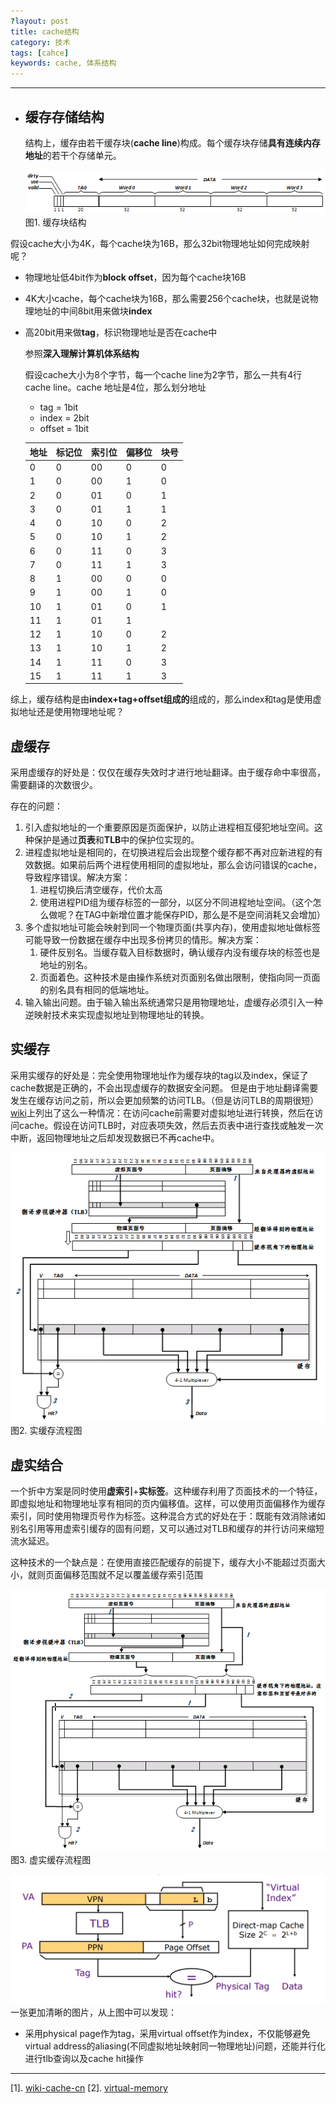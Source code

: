 ```yaml
---
?layout: post
title: cache结构
category: 技术
tags: [cahce]
keywords: cache, 体系结构
---
```


---

- ## 缓存存储结构

  结构上，缓存由若干缓存块(**cache line**)构成。每个缓存块存储**具有连续内存地址**的若干个存储单元。

  ![](https://raw.githubusercontent.com/HaHaJeff/HaHaJeff.github.io/master/img/cache/cpu-cache-entry.png)
  ​						图1. 缓存块结构

假设cache大小为4K，每个cache块为16B，那么32bit物理地址如何完成映射呢？

- 物理地址低4bit作为**block offset**，因为每个cache块16B

- 4K大小cache，每个cache块为16B，那么需要256个cache块，也就是说物理地址的中间8bit用来做块**index**

- 高20bit用来做**tag**，标识物理地址是否在cache中

  参照**深入理解计算机体系结构**

  假设cache大小为8个字节，每一个cache line为2字节，那么一共有4行cache line。cache 地址是4位，那么划分地址

  - tag = 1bit
  - index = 2bit
  - offset = 1bit

  | 地址 | 标记位 | 索引位 | 偏移位 | 块号 |
  | ---- | ------ | ------ | ------ | ---- |
  | 0    | 0      | 00     | 0      | 0    |
  | 1    | 0      | 00     | 1      | 0    |
  | 2    | 0      | 01     | 0      | 1    |
  | 3    | 0      | 01     | 1      | 1    |
  | 4    | 0      | 10     | 0      | 2    |
  | 5    | 0      | 10     | 1      | 2    |
  | 6    | 0      | 11     | 0      | 3    |
  | 7    | 0      | 11     | 1      | 3    |
  | 8    | 1      | 00     | 0      | 0    |
  | 9    | 1      | 00     | 1      | 0    |
  | 10   | 1      | 01     | 0      | 1    |
  | 11   | 1      | 01     | 1      |      |
  | 12   | 1      | 10     | 0      | 2    |
  | 13   | 1      | 10     | 1      | 2    |
  | 14   | 1      | 11     | 0      | 3    |
  | 15   | 1      | 11     | 1      | 3    |

综上，缓存结构是由**index+tag+offset组成的**组成的，那么index和tag是使用虚拟地址还是使用物理地址呢？

## 虚缓存

采用虚缓存的好处是：仅仅在缓存失效时才进行地址翻译。由于缓存命中率很高，需要翻译的次数很少。

存在的问题：

1. 引入虚拟地址的一个重要原因是页面保护，以防止进程相互侵犯地址空间。这种保护是通过**页表**和**TLB**中的保护位实现的。
2. 进程虚拟地址是相同的，在切换进程后会出现整个缓存都不再对应新进程的有效数据。如果前后两个进程使用相同的虚拟地址，那么会访问错误的cache，导致程序错误。解决方案：
   1. 进程切换后清空缓存，代价太高
   2. 使用进程PID组为缓存标签的一部分，以区分不同进程地址空间。（这个怎么做呢？在TAG中新增位置才能保存PID，那么是不是空间消耗又会增加）
3. 多个虚拟地址可能会映射到同一个物理页面(共享内存)，使用虚拟地址做标签可能导致一份数据在缓存中出现多份拷贝的情形。解决方案：
   1. 硬件反别名。当缓存载入目标数据时，确认缓存内没有缓存块的标签也是地址的别名。
   2. 页面着色。这种技术是由操作系统对页面别名做出限制，使指向同一页面的别名具有相同的低端地址。
4. 输入输出问题。由于输入输出系统通常只是用物理地址，虚缓存必须引入一种逆映射技术来实现虚拟地址到物理地址的转换。

## 实缓存

采用实缓存的好处是：完全使用物理地址作为缓存块的tag以及index，保证了cache数据是正确的，不会出现虚缓存的数据安全问题。
但是由于地址翻译需要发生在缓存访问之前，所以会更加频繁的访问TLB。（但是访问TLB的周期很短）
[wiki](https://zh.wikipedia.org/wiki/CPU%E7%BC%93%E5%AD%98)上列出了这么一种情况：在访问cache前需要对虚拟地址进行转换，然后在访问cache。假设在访问TLB时，对应表项失效，然后去页表中进行查找或触发一次中断，返回物理地址之后却发现数据已不再cache中。

![](https://raw.githubusercontent.com/HaHaJeff/HaHaJeff.github.io/master/img/cache/cpu-cahce-virtual.png)
									图2. 实缓存流程图

## 虚实结合

一个折中方案是同时使用**虚索引**+**实标签**。这种缓存利用了页面技术的一个特征，即虚拟地址和物理地址享有相同的页内偏移值。这样，可以使用页面偏移作为缓存索引，同时使用物理页号作为标签。这种混合方式的好处在于：既能有效消除诸如别名引用等用虚索引缓存的固有问题，又可以通过对TLB和缓存的并行访问来缩短流水延迟。

这种技术的一个缺点是：在使用直接匹配缓存的前提下，缓存大小不能超过页面大小，就则页面偏移范围就不足以覆盖缓存索引范围

![](https://raw.githubusercontent.com/HaHaJeff/HaHaJeff.github.io/master/img/cache/cpu-cahce-virtual-phy.png)
								       图3. 虚实缓存流程图

![](https://raw.githubusercontent.com/HaHaJeff/HaHaJeff.github.io/master/img/cache/vipt.png)
一张更加清晰的图片，从上图中可以发现：
- 采用physical page作为tag，采用virtual offset作为index，不仅能够避免virtual address的aliasing(不同虚拟地址映射同一物理地址)问题，还能并行化进行tlb查询以及cache hit操作

------

[1]. [wiki-cache-cn](https://zh.wikipedia.org/wiki/CPU%E7%BC%93%E5%AD%98)
[2]. [virtual-memory](https://cseweb.ucsd.edu/classes/fa10/cse240a/pdf/08/CSE240A-MBT-L18-VirtualMemory.ppt.pdf)
